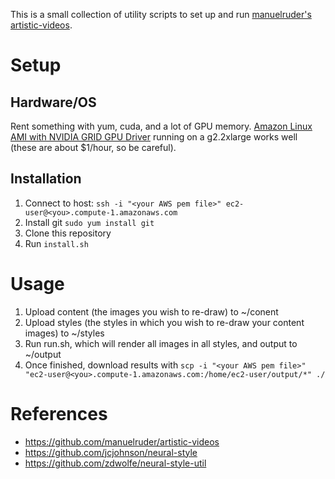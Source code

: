 This is a small collection of utility scripts to set up and run [manuelruder's artistic-videos](https://github.com/manuelruder/artistic-videos).

# Setup
## Hardware/OS

Rent something with yum, cuda, and a lot of GPU memory. [Amazon Linux AMI with NVIDIA GRID GPU Driver](https://aws.amazon.com/marketplace/pp/B00FYCDDTE) running on a g2.2xlarge works well (these are about $1/hour, so be careful).

## Installation

1. Connect to host: ``ssh -i "<your AWS pem file>" ec2-user@<you>.compute-1.amazonaws.com``
2. Install git ``sudo yum install git``
3. Clone this repository
4. Run ``install.sh``

# Usage

1. Upload content (the images you wish to re-draw) to ~/conent
2. Upload styles (the styles in which you wish to re-draw your content images) to ~/styles
3. Run run.sh, which will render all images in all styles, and output to ~/output
4. Once finished, download results with ``scp -i "<your AWS pem file>" "ec2-user@<you>.compute-1.amazonaws.com:/home/ec2-user/output/*" ./``

# References
* https://github.com/manuelruder/artistic-videos
* https://github.com/jcjohnson/neural-style
* https://github.com/zdwolfe/neural-style-util
